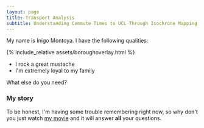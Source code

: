 ```yaml
---
layout: page
title: Transport Analysis
subtitle: Understanding Commute Times to UCL Through Isochrone Mapping
---
```



My name is Inigo Montoya. I have the following qualities:

{% include_relative assets/boroughoverlay.html %}

- I rock a great mustache
- I'm extremely loyal to my family

What else do you need?

### My story

To be honest, I'm having some trouble remembering right now, so why don't you just watch [my movie](https://en.wikipedia.org/wiki/The_Princess_Bride_%28film%29) and it will answer **all** your questions.

